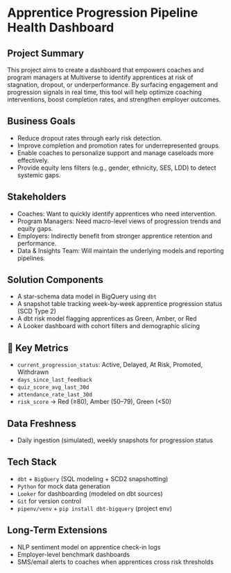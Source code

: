 # Apprentice Progression Pipeline Health Dashboard

## Project Summary
This project aims to create a dashboard that empowers coaches and program managers at Multiverse to identify apprentices at risk of stagnation, dropout, or underperformance. By surfacing engagement and progression signals in real time, this tool will help optimize coaching interventions, boost completion rates, and strengthen employer outcomes.

##  Business Goals
- Reduce dropout rates through early risk detection.
- Improve completion and promotion rates for underrepresented groups.
- Enable coaches to personalize support and manage caseloads more effectively.
- Provide equity lens filters (e.g., gender, ethnicity, SES, LDD) to detect systemic gaps.

## Stakeholders
- Coaches: Want to quickly identify apprentices who need intervention.
- Program Managers: Need macro-level views of progression trends and equity gaps.
- Employers: Indirectly benefit from stronger apprentice retention and performance.
- Data & Insights Team: Will maintain the underlying models and reporting pipelines.

## Solution Components
- A star-schema data model in BigQuery using `dbt`
- A snapshot table tracking week-by-week apprentice progression status (SCD Type 2)
- A dbt risk model flagging apprentices as Green, Amber, or Red
- A Looker dashboard with cohort filters and demographic slicing

## 🧪 Key Metrics
- `current_progression_status`: Active, Delayed, At Risk, Promoted, Withdrawn
- `days_since_last_feedback`
- `quiz_score_avg_last_30d`
- `attendance_rate_last_30d`
- `risk_score` → Red (≥80), Amber (50–79), Green (<50)

## Data Freshness
- Daily ingestion (simulated), weekly snapshots for progression status

## Tech Stack
- `dbt` + `BigQuery` (SQL modeling + SCD2 snapshotting)
- `Python` for mock data generation
- `Looker` for dashboarding (modeled on dbt sources)
- `Git` for version control
- `pipenv/venv` + `pip install dbt-bigquery` (project env)

## Long-Term Extensions
- NLP sentiment model on apprentice check-in logs
- Employer-level benchmark dashboards
- SMS/email alerts to coaches when apprentices cross risk thresholds
